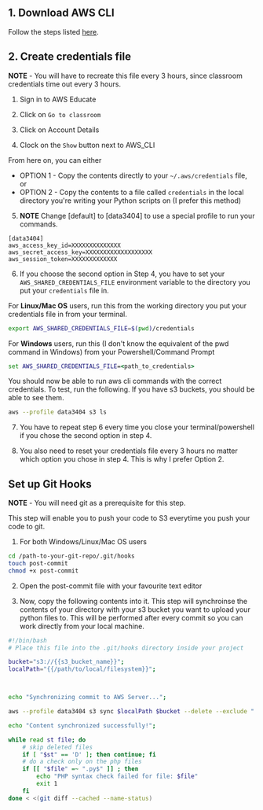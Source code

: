 ## 1. Download AWS CLI

Follow the steps listed [here](https://aws.amazon.com/cli/).

## 2. Create credentials file

__NOTE__ - You will have to recreate this file every 3 hours, since classroom credentials time out every 3 hours.

1. Sign in to AWS Educate

2. Click on `Go to classroom`

3. Click on Account Details

4. Clock on the `Show` button next to AWS_CLI

From here on, you can either
- OPTION 1 - Copy the contents directly to your `~/.aws/credentials` file, or
- OPTION 2 - Copy the contents to a file called `credentials` in the local directory you're writing your Python scripts on (I prefer this method)

5. __NOTE__ Change [default] to [data3404] to use a special profile to run your commands.
```
[data3404]
aws_access_key_id=XXXXXXXXXXXXXX
aws_secret_access_key=XXXXXXXXXXXXXXXXXXX
aws_session_token=XXXXXXXXXXXXX
```

6. If you choose the second option in Step 4, you have to set your `AWS_SHARED_CREDENTIALS_FILE` environment variable to the directory you put your `credentials` file in.

For __Linux/Mac OS__ users, run this from the working directory you put your credentials file in from your terminal. 
```sh
export AWS_SHARED_CREDENTIALS_FILE=$(pwd)/credentials
```

For __Windows__ users, run this (I don't know the equivalent of the pwd command in Windows) from your Powershell/Command Prompt
```bat
set AWS_SHARED_CREDENTIALS_FILE=<path_to_credentials>
```

You should now be able to run aws cli commands with the correct credentials. To test, run the following. If you have s3 buckets, you should be able to see them.

```sh
aws --profile data3404 s3 ls
```

7. You have to repeat step 6 every time you close your terminal/powershell if you chose the second option in step 4.

8. You also need to reset your credentials file every 3 hours no matter which option you chose in step 4. This is why I prefer Option 2.

## Set up Git Hooks 

__NOTE__ - You will need git as a prerequisite for this step.

This step will enable you to push your code to S3 everytime you push your code to git.

1. For both Windows/Linux/Mac OS users

```sh
cd /path-to-your-git-repo/.git/hooks
touch post-commit
chmod +x post-commit
```

2. Open the post-commit file with your favourite text editor

3. Now, copy the following contents into it. This step will synchroinse the contents of your directory with your s3 bucket you want to upload your python files to. This will be performed after every commit so you can work directly from your local machine.

```sh
#!/bin/bash
# Place this file into the .git/hooks directory inside your project

bucket="s3://{{s3_bucket_name}}";
localPath="{{/path/to/local/filesystem}}";



echo "Synchronizing commit to AWS Server...";

aws --profile data3404 s3 sync $localPath $bucket --delete --exclude ".git/*" --exclude "credentials" --exclude ".gitignore";

echo "Content synchronized successfully!";

while read st file; do
    # skip deleted files
    if [ "$st" == 'D' ]; then continue; fi
    # do a check only on the php files
    if [[ "$file" =~ ".py$" ]] ; then
        echo "PHP syntax check failed for file: $file"
        exit 1
    fi
done < <(git diff --cached --name-status)

```

